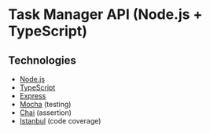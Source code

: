 # Task Manager API (Node.js + TypeScript)

## Technologies

- [Node.js](https://nodejs.org/en/)
- [TypeScript](https://www.typescriptlang.org/)
- [Express](https://expressjs.com/)
- [Mocha](https://mochajs.org/) (testing)
- [Chai](https://www.chaijs.com/) (assertion)
- [Istanbul](https://istanbul.js.org/) (code coverage)

